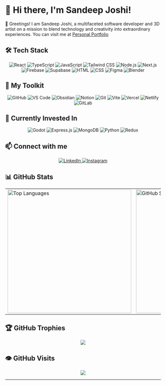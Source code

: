 # 👋 Hi there, I'm Sandeep Joshi!

🌟 Greetings! I am Sandeep Joshi, a multifaceted software developer and 3D artist on a mission to blend technology and creativity into extraordinary experiences. You can visit me at <a href="https://sandeepjoshi.vercel.app/">Personal Portfolio</a>

## 🛠️ Tech Stack

<p align="center">
    <img src="https://skillicons.dev/icons?i=react" title="React" />
    <img src="https://skillicons.dev/icons?i=ts" title="TypeScript" />
    <img src="https://skillicons.dev/icons?i=js" title="JavaScript" />
    <img src="https://skillicons.dev/icons?i=tailwind" title="Tailwind CSS" />
    <img src="https://skillicons.dev/icons?i=nodejs" title="Node.js" />
    <img src="https://skillicons.dev/icons?i=nextjs" title="Next.js" />
    <img src="https://skillicons.dev/icons?i=firebase" title="Firebase" />
    <img src="https://skillicons.dev/icons?i=supabase" title="Supabase" />
    <img src="https://skillicons.dev/icons?i=html" title="HTML" />
    <img src="https://skillicons.dev/icons?i=css" title="CSS" />
    <img src="https://skillicons.dev/icons?i=figma" title="Figma" />
    <img src="https://skillicons.dev/icons?i=blender" title="Blender" />
</p>

## 🧰 My Toolkit

<p align="center">
    <img src="https://skillicons.dev/icons?i=github" title="GitHub" />
    <img src="https://skillicons.dev/icons?i=vscode" title="VS Code" />
    <img src="https://skillicons.dev/icons?i=obsidian" title="Obsidian" />
    <img src="https://skillicons.dev/icons?i=notion" title="Notion" />
    <img src="https://skillicons.dev/icons?i=git" title="Git" />
    <img src="https://skillicons.dev/icons?i=vite" title="Vite" />
    <img src="https://skillicons.dev/icons?i=vercel" title="Vercel" />
    <img src="https://skillicons.dev/icons?i=netlify" title="Netlify" />
    <img src="https://skillicons.dev/icons?i=gitlab" title="GitLab" />
</p>

## 🌱 Currently Invested In

<p align="center">
    <img src="https://skillicons.dev/icons?i=godot" title="Godot" />
    <img src="https://skillicons.dev/icons?i=express" title="Express.js" />
    <img src="https://skillicons.dev/icons?i=mongo" title="MongoDB" />
    <img src="https://skillicons.dev/icons?i=py" title="Python" />
    <img src="https://skillicons.dev/icons?i=redux" title="Redux" />
</p>


## 📫 Connect with me

<p align="center">
  <a href="https://www.linkedin.com/in/joshi-sandip/" target="_blank">
     <img src="https://skillicons.dev/icons?i=linkedin" title="LinkedIn" />
  </a>
  <a href="https://www.instagram.com/3dwork_shop/"" target="_blank">
     <img src="https://skillicons.dev/icons?i=instagram" title="Instagram" />
  </a>
</p>

## 📊 GitHub Stats

<table align="center">
  <tr>
    <td>
      <img src="https://github-readme-stats.vercel.app/api/top-langs/?username=SandeepJoshi111&layout=compact&theme=radical" alt="Top Languages" width="400px"/>
    </td>
    <td>
      <img src="https://github-readme-streak-stats.herokuapp.com?user=SandeepJoshi111&theme=dark&exclude_days=Sat" alt="GitHub Streak" width="400px"/>
    </td>
  </tr>
</table>

## 🏆 GitHub Trophies
<p align="center">
  <img src="https://github-profile-trophy.vercel.app/?username=SandeepJoshi111&theme=radical&no-frame=true&row=1&column=7"/>
</p>

## 👁️ GitHub Visits
<p align="center">
    <a href="https://u8views.com/github/SandeepJoshi111"><img src="https://u8views.com/api/v1/github/profiles/108969653/views/day-week-month-total-count.svg"></a>
</p>


---
